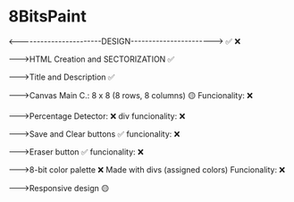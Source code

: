 # 8BitsPaint
<-----------------------DESIGN----------------------->  ✅ ❌

--->HTML Creation and SECTORIZATION ✅

--->Title and Description ✅ 

--->Canvas
    Main C.: 8 x 8 (8 rows, 8 columns) 🟡
    Funcionality: ❌

--->Percentage Detector: ❌
    div
    funcionality: ❌

--->Save and Clear buttons ✅
    funcionality: ❌

--->Eraser button ✅
    funcionality: ❌

--->8-bit color palette ❌
    Made with divs (assigned colors)
    Funcionality: ❌

--->Responsive design 🟡
